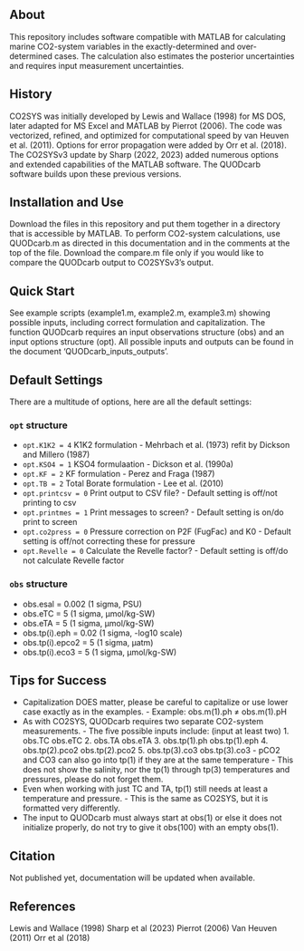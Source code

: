 ## About
This repository includes software compatible with MATLAB for calculating 
 marine CO2-system variables in the exactly-determined and over-determined 
 cases. The calculation also estimates the posterior uncertainties and 
 requires input measurement uncertainties.

## History
CO2SYS was initially developed by Lewis and Wallace (1998) for MS DOS, 
 later adapted for MS Excel and MATLAB by Pierrot (2006). The code was 
 vectorized, refined, and optimized for computational speed by van Heuven 
 et al. (2011). Options for error propagation were added by Orr et al. 
 (2018). The CO2SYSv3 update by Sharp (2022, 2023) added numerous options 
 and extended capabilities of the MATLAB software. The QUODcarb software
 builds upon these previous versions. 

## Installation and Use
Download the files in this repository and put them together in a directory
 that is accessible by MATLAB. 
To perform CO2-system calculations, use QUODcarb.m as directed in this 
documentation and in the comments at the top of the file. Download the
 compare.m file only if you would like to compare the QUODcarb output to
 CO2SYSv3’s output.

## Quick Start
See example scripts (example1.m, example2.m, example3.m) showing possible
 inputs, including correct formulation and capitalization. The function
 QUODcarb requires an input observations structure (obs) and an input
 options structure (opt). All possible inputs and outputs can be found
 in the document ‘QUODcarb_inputs_outputs’.

## Default Settings
There are a multitude of options, here are all the default settings:
### `opt` structure
 -	`opt.K1K2 = 4`	K1K2 formulation
 				-	Mehrbach et al. (1973) refit by Dickson and Millero (1987)
 -	`opt.KSO4 = 1`		KSO4 formulaation
 				-	Dickson et al. (1990a)
 - `opt.KF = 2`			KF formulation
 				- Perez and Fraga (1987)
 - `opt.TB = 2`			Total Borate formulation
 				- Lee et al. (2010)
 - `opt.printcsv = 0`		Print output to CSV file?
 				- Default setting is off/not printing to csv
 - `opt.printmes = 1`		Print messages to screen?
 				- Default setting is on/do print to screen
 - `opt.co2press = 0`		Pressure correction on P2F (FugFac) and K0
 				- Default setting is off/not correcting these for pressure
 - `opt.Revelle = 0`		Calculate the Revelle factor?
 				- Default setting is off/do not calculate Revelle factor
###	`obs` structure
 - obs.esal = 0.002 		(1 sigma, PSU)
 - obs.eTC  = 5 		    (1 sigma, µmol/kg-SW)
 - obs.eTA  = 5 		    (1 sigma, µmol/kg-SW)
 - obs.tp(i).eph = 0.02	   (1 sigma, -log10 scale)
 - obs.tp(i).epco2 = 5 	   (1 sigma, µatm)
 - obs.tp(i).eco3  = 5	    (1 sigma, µmol/kg-SW)

## Tips for Success
- Capitalization DOES matter, please be careful to capitalize or use
     lower case exactly as in the examples. 
				- Example: obs.m(1).ph ≠ obs.m(1).pH
- As with CO2SYS, QUODcarb requires two separate CO2-system measurements.
				- The five possible inputs include: (input at least two)
            1.	obs.TC		        obs.eTC
            2.	obs.TA		        obs.eTA
            3.	obs.tp(1).ph	      obs.tp(1).eph
            4.	obs.tp(2).pco2	    obs.tp(2).pco2
            5.	obs.tp(3).co3	     obs.tp(3).co3
        						- pCO2 and CO3 can also go into tp(1) if they are at the same
             temperature
        						- This does not show the salinity, nor the tp(1) through tp(3)
             temperatures and pressures, please do not forget them.
- Even when working with just TC and TA, tp(1) still needs at least a
     temperature and pressure.
        - This is the same as CO2SYS, but it is formatted very
             differently.
- The input to QUODcarb must always start at obs(1) or else it does not
 initialize properly, do not try to give it obs(100) with an empty obs(1).

## Citation
Not published yet, documentation will be updated when available.

## References
Lewis and Wallace (1998)
Sharp et al (2023)
Pierrot (2006)
Van Heuven (2011)
Orr et al (2018)





